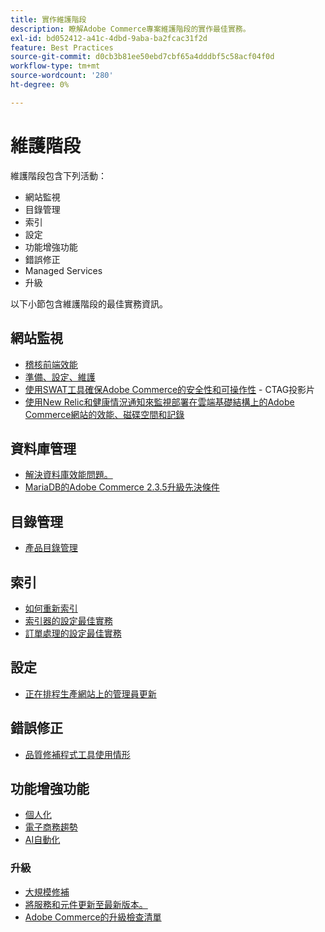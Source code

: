 ```yaml
---
title: 實作維護階段
description: 瞭解Adobe Commerce專案維護階段的實作最佳實務。
exl-id: bd052412-a41c-4dbd-9aba-ba2fcac31f2d
feature: Best Practices
source-git-commit: d0cb3b81ee50ebd7cbf65a4dddbf5c58acf04f0d
workflow-type: tm+mt
source-wordcount: '280'
ht-degree: 0%

---
```


# 維護階段

維護階段包含下列活動：

- 網站監視
- 目錄管理
- 索引
- 設定
- 功能增強功能
- 錯誤修正
- Managed Services
- 升級

以下小節包含維護階段的最佳實務資訊。

## 網站監視

- [稽核前端效能](frontend-performance.md)
- [準備、設定、維護](https://business.adobe.com/blog/basics/ready-set-maintain)
- [使用SWAT工具確保Adobe Commerce的安全性和可操作性](https://experienceleague.adobe.com/docs/commerce-operations/tools/site-wide-analysis-tool/intro.html?lang=en#integrations-with-other-adobe-commerce-support-tools) - CTAG投影片
- [使用New Relic和健康情況通知來監視部署在雲端基礎結構上的Adobe Commerce網站的效能、磁碟空間和記錄](https://experienceleague.adobe.com/docs/commerce-cloud-service/user-guide/monitor/performance.html)

## 資料庫管理

- [解決資料庫效能問題&#x200B;。](resolve-database-performance-issues.md)
- [MariaDB的Adobe Commerce 2.3.5升級先決條件&#x200B;](commerce-235-upgrade-prerequisites-mariadb.md)

## 目錄管理

<!-- Asset not yet integrated
- [Catalog Image Resizing](https://wiki.corp.adobe.com/x/oj4ykw) (wiki)
-->
- [產品目錄管理](https://www.gotostage.com/channel/fca90f7960be436f9b849215d9e06026/recording/2eea2782fc874047a020391000519f8b/watch?source=CHANNEL)

## 索引

<!-- Asset not yet integrated
- [Reindexing - the safe way](https://wiki.corp.adobe.com/x/oj4ykw)(wiki)
-->
- [如何重新索引](https://developer.adobe.com/commerce/php/development/components/indexing/#how-to-reindex)
- [索引器的設定最佳實&#x200B;務](indexer-configuration.md)
- [訂單處理的設定最佳實務](order-processing-configuration.md)
<!-- Asset not yet integrated from CTAG deck:
- Plan upsizing for planned traffic increases during promotions or holidays -->

## 設定

- [正在排程生產網站上的管理員更新](scheduling-admin-updates-in-production.md)

<!-- Asset not yet integrated from CTAG deck: Planning for peak season and promotional periods (upsizing)-->

## 錯誤修正

- [品質修補程式工具使用情形](https://experienceleague.adobe.com/docs/commerce-operations/tools/quality-patches-tool/usage.html)

## 功能增強功能

- [個人化](https://www.gotostage.com/channel/fca90f7960be436f9b849215d9e06026/recording/e218545a77de490fb5102eca07d0580a/watch?source=CHANNEL)
- [電子商務趨勢](https://www.gotostage.com/channel/fca90f7960be436f9b849215d9e06026/recording/9a772468d7b64409a3d5dff4d67e656d/watch?source=CHANNEL)
- [AI自動化](https://www.gotostage.com/channel/fca90f7960be436f9b849215d9e06026/recording/27ae23699c2847be981a23ca098e548f/watch?source=CHANNEL)

### 升級

- [大規模修補](patching-at-scale.md)
- [將服務和元件更新至最新版本&#x200B;。](update-services.md)
- [Adobe Commerce的升級檢查清單&#x200B;](upgrade-checklist.md)
